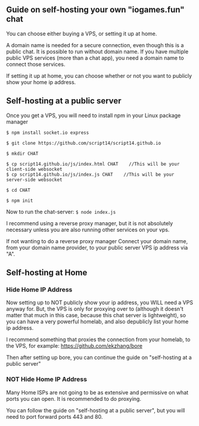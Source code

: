 ## Guide on self-hosting your own "iogames.fun" chat
You can choose either buying a VPS, or setting it up at home. 

A domain name is needed for a secure connection, even though this is a public chat. 
It is possible to run without domain name. If you have multiple public VPS services 
(more than a chat app), you need a domain name to connect those services.

If setting it up at home, you can choose whether or not you want to publicly show your home 
ip address.

## Self-hosting at a public server
Once you get a VPS, you will need to install npm in your Linux package manager

`$ npm install socket.io express`

`$ git clone https://github.com/script14/script14.github.io`

`$ mkdir CHAT`

`$ cp script14.github.io/js/index.html CHAT    //This will be your client-side websocket` <br>
`$ cp script14.github.io/js/index.js CHAT    //This will be your server-side websocket`

`$ cd CHAT`

`$ npm init`

Now to run the chat-server: `$ node index.js`

I recommend using a reverse proxy manager, but it is not absolutely necessary unless you are also
running other services on your vps.

If not wanting to do a reverse proxy manager
Connect your domain name, from your domain name provider, to your public server VPS ip address via
"A".

## Self-hosting at Home
### Hide Home IP Address
Now setting up to NOT publicly show your ip address, you WILL need a VPS anyway for. 
But, the VPS is only for proxying over to (although it doesn't matter that much in this case,
because this chat server is lightweight), so you can have a very powerful homelab,
and also depublicly list your home ip address.

I recommend something that proxies the connection from your homelab, to the VPS, 
for example: https://github.com/ekzhang/bore

Then after setting up bore, you can continue the guide on "self-hosting at a public server"

### NOT Hide Home IP Address
Many Home ISPs are not going to be as extensive and permissive on what ports you can open. It is
recommended to do proxying.

You can follow the guide on "self-hosting at a public server", but you will need to port 
forward ports 443 and 80.

